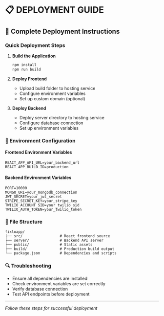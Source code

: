 # 📋 DEPLOYMENT GUIDE

## 🚀 Complete Deployment Instructions

### Quick Deployment Steps

1. **Build the Application**
   ```bash
   npm install
   npm run build
   ```

2. **Deploy Frontend**
   - Upload build folder to hosting service
   - Configure environment variables
   - Set up custom domain (optional)

3. **Deploy Backend**
   - Deploy server directory to hosting service
   - Configure database connection
   - Set up environment variables

### 🔧 Environment Configuration

#### Frontend Environment Variables
```
REACT_APP_API_URL=your_backend_url
REACT_APP_BUILD_ID=production
```

#### Backend Environment Variables
```
PORT=10000
MONGO_URI=your_mongodb_connection
JWT_SECRET=your_jwt_secret
STRIPE_SECRET_KEY=your_stripe_key
TWILIO_ACCOUNT_SID=your_twilio_sid
TWILIO_AUTH_TOKEN=your_twilio_token
```

### 📁 File Structure
```
fixloapp/
├── src/                 # React frontend source
├── server/              # Backend API server
├── public/              # Static assets
├── build/               # Production build output
└── package.json         # Dependencies and scripts
```

### 🔍 Troubleshooting
- Ensure all dependencies are installed
- Check environment variables are set correctly
- Verify database connection
- Test API endpoints before deployment

---
*Follow these steps for successful deployment*